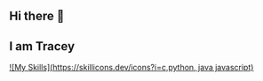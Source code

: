 ## Hi there 👋

<h2>I am Tracey </h2>

[![My Skills](https://skillicons.dev/icons?i=c,python, java javascript)](https://skillicons.dev)
